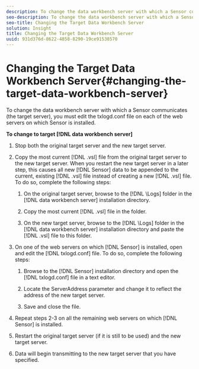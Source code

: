 ```yaml
---
description: To change the data workbench server with which a Sensor communicates (the target server), you must edit the txlogd.conf file on each of the web servers on which Sensor is installed.
seo-description: To change the data workbench server with which a Sensor communicates (the target server), you must edit the txlogd.conf file on each of the web servers on which Sensor is installed.
seo-title: Changing the Target Data Workbench Server
solution: Insight
title: Changing the Target Data Workbench Server
uuid: 931d376d-8622-4858-8290-19ce91538570
---
```


# Changing the Target Data Workbench Server{#changing-the-target-data-workbench-server}

To change the data workbench server with which a Sensor communicates (the target server), you must edit the txlogd.conf file on each of the web servers on which Sensor is installed.

 **To change to target [!DNL data workbench server]** 

1. Stop both the original target server and the new target server.
1. Copy the most current [!DNL .vsl] file from the original target server to the new target server. When you restart the new target server in a later step, this causes all new [!DNL Sensor] data to be appended to the current, existing [!DNL .vsl] file instead of creating a new [!DNL .vsl] file. To do so, complete the following steps:

    1. On the original target server, browse to the [!DNL \Logs] folder in the [!DNL data workbench server] installation directory. 
    
    1. Copy the most current [!DNL .vsl] file in the folder. 
    1. On the new target server, browse to the [!DNL \Logs] folder in the [!DNL data workbench server] installation directory and paste the [!DNL .vsl] file to this folder.

1. On one of the web servers on which [!DNL Sensor] is installed, open and edit the [!DNL txlogd.conf] file. To do so, complete the following steps:

    1. Browse to the [!DNL Sensor] installation directory and open the [!DNL txlogd.conf] file in a text editor. 
    
    1. Locate the ServerAddress parameter and change it to reflect the address of the new target server. 
    1. Save and close the file.

1. Repeat steps 2-3 on all the remaining web servers on which [!DNL Sensor] is installed.
1. Restart the original target server (if it is still to be used) and the new target server.
1. Data will begin transmitting to the new target server that you have specified.
